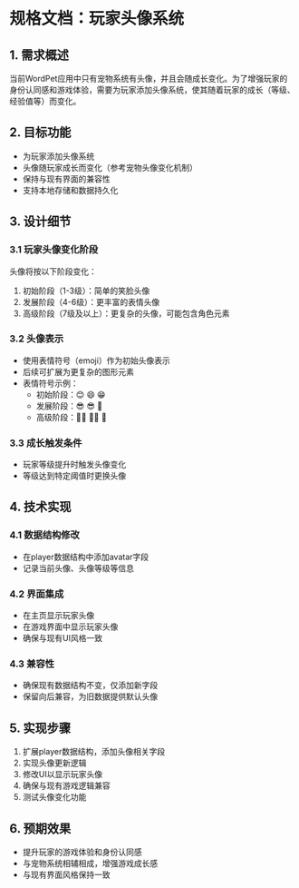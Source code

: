 # 规格文档：玩家头像系统

## 1. 需求概述

当前WordPet应用中只有宠物系统有头像，并且会随成长变化。为了增强玩家的身份认同感和游戏体验，需要为玩家添加头像系统，使其随着玩家的成长（等级、经验值等）而变化。

## 2. 目标功能

- 为玩家添加头像系统
- 头像随玩家成长而变化（参考宠物头像变化机制）
- 保持与现有界面的兼容性
- 支持本地存储和数据持久化

## 3. 设计细节

### 3.1 玩家头像变化阶段
头像将按以下阶段变化：
1. 初始阶段（1-3级）：简单的笑脸头像
2. 发展阶段（4-6级）：更丰富的表情头像
3. 高级阶段（7级及以上）：更复杂的头像，可能包含角色元素

### 3.2 头像表示
- 使用表情符号（emoji）作为初始头像表示
- 后续可扩展为更复杂的图形元素
- 表情符号示例：
  - 初始阶段：😊 😄 😁
  - 发展阶段：😎 😎 🤩
  - 高级阶段：🦸‍♂️ 🦸‍♀️ 👑

### 3.3 成长触发条件
- 玩家等级提升时触发头像变化
- 等级达到特定阈值时更换头像

## 4. 技术实现

### 4.1 数据结构修改
- 在player数据结构中添加avatar字段
- 记录当前头像、头像等级等信息

### 4.2 界面集成
- 在主页显示玩家头像
- 在游戏界面中显示玩家头像
- 确保与现有UI风格一致

### 4.3 兼容性
- 确保现有数据结构不变，仅添加新字段
- 保留向后兼容，为旧数据提供默认头像

## 5. 实现步骤

1. 扩展player数据结构，添加头像相关字段
2. 实现头像更新逻辑
3. 修改UI以显示玩家头像
4. 确保与现有游戏逻辑兼容
5. 测试头像变化功能

## 6. 预期效果

- 提升玩家的游戏体验和身份认同感
- 与宠物系统相辅相成，增强游戏成长感
- 与现有界面风格保持一致